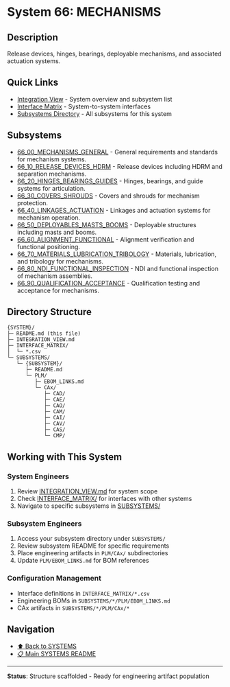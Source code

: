 # System 66: MECHANISMS

## Description

Release devices, hinges, bearings, deployable mechanisms, and associated actuation systems.

## Quick Links

- [Integration View](./INTEGRATION_VIEW.md) - System overview and subsystem list
- [Interface Matrix](./INTERFACE_MATRIX/) - System-to-system interfaces
- [Subsystems Directory](./SUBSYSTEMS/) - All subsystems for this system

## Subsystems

- [66_00_MECHANISMS_GENERAL](./SUBSYSTEMS/66_00_MECHANISMS_GENERAL/) - General requirements and standards for mechanism systems.
- [66_10_RELEASE_DEVICES_HDRM](./SUBSYSTEMS/66_10_RELEASE_DEVICES_HDRM/) - Release devices including HDRM and separation mechanisms.
- [66_20_HINGES_BEARINGS_GUIDES](./SUBSYSTEMS/66_20_HINGES_BEARINGS_GUIDES/) - Hinges, bearings, and guide systems for articulation.
- [66_30_COVERS_SHROUDS](./SUBSYSTEMS/66_30_COVERS_SHROUDS/) - Covers and shrouds for mechanism protection.
- [66_40_LINKAGES_ACTUATION](./SUBSYSTEMS/66_40_LINKAGES_ACTUATION/) - Linkages and actuation systems for mechanism operation.
- [66_50_DEPLOYABLES_MASTS_BOOMS](./SUBSYSTEMS/66_50_DEPLOYABLES_MASTS_BOOMS/) - Deployable structures including masts and booms.
- [66_60_ALIGNMENT_FUNCTIONAL](./SUBSYSTEMS/66_60_ALIGNMENT_FUNCTIONAL/) - Alignment verification and functional positioning.
- [66_70_MATERIALS_LUBRICATION_TRIBOLOGY](./SUBSYSTEMS/66_70_MATERIALS_LUBRICATION_TRIBOLOGY/) - Materials, lubrication, and tribology for mechanisms.
- [66_80_NDI_FUNCTIONAL_INSPECTION](./SUBSYSTEMS/66_80_NDI_FUNCTIONAL_INSPECTION/) - NDI and functional inspection of mechanism assemblies.
- [66_90_QUALIFICATION_ACCEPTANCE](./SUBSYSTEMS/66_90_QUALIFICATION_ACCEPTANCE/) - Qualification testing and acceptance for mechanisms.

## Directory Structure

```
{SYSTEM}/
├─ README.md (this file)
├─ INTEGRATION_VIEW.md
├─ INTERFACE_MATRIX/
│  └─ *.csv
└─ SUBSYSTEMS/
   └─ {SUBSYSTEM}/
      ├─ README.md
      └─ PLM/
         ├─ EBOM_LINKS.md
         └─ CAx/
            ├─ CAD/
            ├─ CAE/
            ├─ CAO/
            ├─ CAM/
            ├─ CAI/
            ├─ CAV/
            ├─ CAS/
            └─ CMP/
```

## Working with This System

### System Engineers
1. Review [INTEGRATION_VIEW.md](./INTEGRATION_VIEW.md) for system scope
2. Check [INTERFACE_MATRIX/](./INTERFACE_MATRIX/) for interfaces with other systems
3. Navigate to specific subsystems in [SUBSYSTEMS/](./SUBSYSTEMS/)

### Subsystem Engineers
1. Access your subsystem directory under `SUBSYSTEMS/`
2. Review subsystem README for specific requirements
3. Place engineering artifacts in `PLM/CAx/` subdirectories
4. Update `PLM/EBOM_LINKS.md` for BOM references

### Configuration Management
- Interface definitions in `INTERFACE_MATRIX/*.csv`
- Engineering BOMs in `SUBSYSTEMS/*/PLM/EBOM_LINKS.md`
- CAx artifacts in `SUBSYSTEMS/*/PLM/CAx/*`

## Navigation

- [⬆️ Back to SYSTEMS](../)
- [📋 Main SYSTEMS README](../README.md)

---

**Status**: Structure scaffolded - Ready for engineering artifact population
